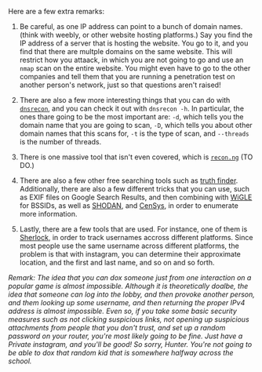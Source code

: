 Here are a few extra remarks:

1. Be careful, as one IP address can point to a bunch of domain names. (think with weebly, or other website hosting platforms.) Say you find the IP address of a server that is hosting the website. You go to it, and you find that there are multple domains on the same website. This will restrict how you attaack, in which you are not going to go and use an `nmap` scan on the entire website. You might even have to go to the other companies and tell them that you are running a penetration test on another person's network, just so that questions aren't raised!

2. There are also a few more interesting things that you can do with [`dnsrecon`](https://www.kali.org/tools/dnsrecon/), and you can check it out with `dnsrecon -h`. In particular, the ones thare going to be the most important are: `-d`, which tells you the domain name that you are going to scan, `-D`, which tells you about other domain names that this scans for, `-t` is the type of scan, and `--threads` is the number of threads.

3. There is one massive tool that isn't even covered, which is [`recon.ng`](https://www.kali.org/tools/recon-ng/) (TO DO.)

4. There are also a few other free searching tools such as [truth finder](https://www.truthfinder.com/). Additionally, there are also a few different tricks that you can use, such as EXIF files on Google Search Results, and then combining with [WiGLE](https://wigle.net/) for BSSIDs, as well as [SHODAN](https://www.shodan.io), and [CenSys](https://search.censys.io/), in order to enumerate more information.

5. Lastly, there are a few tools that are used. For instance, one of them is [Sherlock](https://www.kali.org/tools/sherlock/), in order to track usernames accross different platforms. Since most people use the same username across different platforms, the problem is that with instagram, you can determine their approximate location, and the first and last name, and so on and so forth.

*Remark: The idea that you can dox someone just from one interaction on a popular game is almost impossible. Although it is theoretically doalbe, the idea that someone can log into the lobby, and then provoke another person, and them looking up some username, and then returning the proper IPv4 address is almost impossible. Even so, if you take some basic security measures such as not clicking suspicious links, not opening up suspicious attachments from people that you don't trust, and set up a random password on your router, you're most likely going to be fine. Just have a Private instagram, and you'll be good! So sorry, Hunter. You're not going to be able to dox that random kid that is somewhere halfway across the school.*
